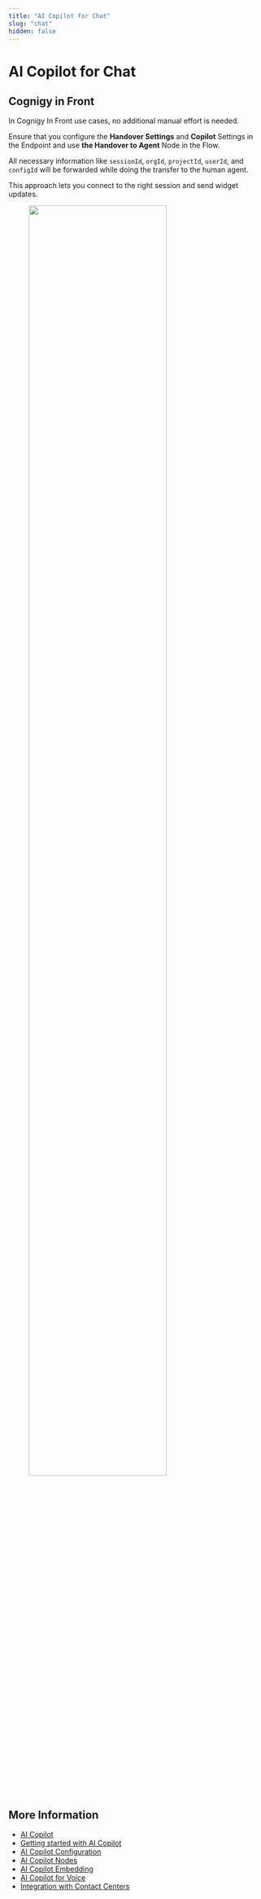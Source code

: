 ```yaml
---
title: "AI Copilot for Chat"
slug: "chat"
hidden: false
---
```


# AI Copilot for Chat 

## Cognigy in Front

In Cognigy In Front use cases, no additional manual effort is needed. 

Ensure that you configure the **Handover Settings** and **Copilot** Settings in the Endpoint and use **the Handover to Agent** Node in the Flow.

All necessary information like `sessionId`, `orgId`, `projectId`, `userId`, and `configId` will be forwarded while doing the transfer to the human agent. 

This approach lets you connect to the right session and send widget updates.

<figure>
  <img class="image-center" src="{{config.site_url}}ai-copilot/images/chat.png" width="80%" />
</figure>

## More Information

- [AI Copilot](overview.md)
- [Getting started with AI Copilot](getting-started.md)
- [AI Copilot Configuration](configuration.md)
- [AI Copilot Nodes](../ai/flow-nodes/ai-copilot/overview.md)
- [AI Copilot Embedding](embedding.md)
- [AI Copilot for Voice](voice/voice-overview.md)
- [Integration with Contact Centers](contact-center-integration.md)